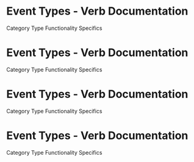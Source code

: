  
# Event Types - Verb Documentation
 
Category                  Type                      Functionality             Specifics                
 
# Event Types - Verb Documentation
 
Category                  Type                      Functionality             Specifics                
 
# Event Types - Verb Documentation
 
Category                  Type                      Functionality             Specifics                
 
# Event Types - Verb Documentation
 
Category                  Type                      Functionality             Specifics                
